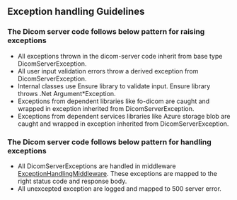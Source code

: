## Exception handling Guidelines

### The Dicom server code follows below pattern for raising exceptions
- All exceptions thrown in the dicom-server code inherit from base type DicomServerException.
- All user input validation errors throw a derived exception from DicomServerException.
- Internal classes use Ensure library to validate input. Ensure library throws .Net Argument*Exception. 
- Exceptions from dependent libraries like fo-dicom are caught and wrapped in exception inherited from DicomServerException.
- Exceptions from dependent services libraries like Azure storage blob are caught and wrapped in exception inherited from DicomServerException.

### The Dicom server code follows below pattern for handling exceptions
- All DicomServerExceptions are handled in middleware [ExceptionHandlingMiddleware](../src/Microsoft.Health.Dicom.Api/Features/Exceptions/ExceptionHandlingMiddleware.cs). These exceptions are mapped to the right status code and response body.
- All unexcepted exception are logged and mapped to 500 server error.